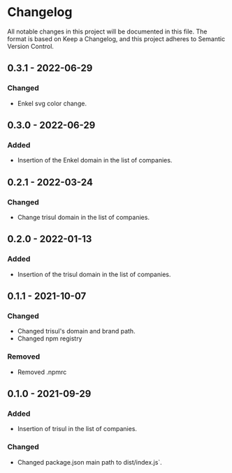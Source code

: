 # Changelog
All notable changes in this project will be documented in this file.
The format is based on Keep a Changelog, and this project adheres to Semantic Version Control.

## 0.3.1 - 2022-06-29
### Changed
- Enkel svg color change.

## 0.3.0 - 2022-06-29
### Added
- Insertion of the Enkel domain in the list of companies.

## 0.2.1 - 2022-03-24
### Changed
- Change trisul domain in the list of companies.

## 0.2.0 - 2022-01-13
### Added
- Insertion of the trisul domain in the list of companies.

## 0.1.1 - 2021-10-07
### Changed
- Changed trisul's domain and brand path.
- Changed npm registry

### Removed
- Removed .npmrc

## 0.1.0 - 2021-09-29
### Added
- Insertion of trisul in the list of companies.

### Changed
- Changed package.json main path to dist/index.js`.
